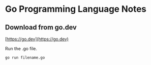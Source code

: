 # Go Programming Language Notes

## Download from go.dev

[https://go.dev](https://go.dev)

Run the .go file.

```shell
go run filename.go
```